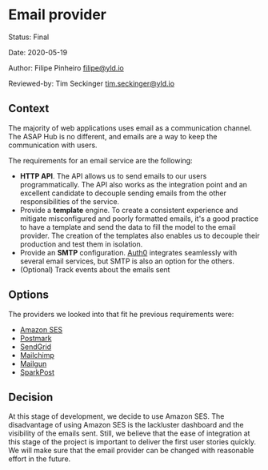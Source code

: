 # Email provider

Status: Final

Date: 2020-05-19

Author: Filipe Pinheiro <filipe@yld.io>

Reviewed-by: Tim Seckinger <tim.seckinger@yld.io>

## Context

The majority of web applications uses email as a communication channel. The ASAP Hub is no different, and emails are a way to keep the communication with users.

The requirements for an email service are the following:

- **HTTP API**. The API allows us to send emails to our users programmatically. The API also works as the integration point and an excellent candidate to decouple sending emails from the other responsibilities of the service.
- Provide a **template** engine. To create a consistent experience and mitigate misconfigured and poorly formatted emails, it's a good practice to have a template and send the data to fill the model to the email provider. The creation of the templates also enables us to decouple their production and test them in isolation.
- Provide an **SMTP** configuration. [Auth0](../spike/0016-auth0.md) integrates seamlessly with several email services, but SMTP is also an option for the others.
- (Optional) Track events about the emails sent

## Options

The providers we looked into that fit he previous requirements were:

- [Amazon SES](https://aws.amazon.com/ses/)
- [Postmark](https://postmarkapp.com/)
- [SendGrid](https://sendgrid.com/)
- [Mailchimp](https://mailchimp.com/)
- [Mailgun](https://www.mailgun.com/)
- [SparkPost](https://www.sparkpost.com/)

## Decision

At this stage of development, we decide to use Amazon SES. The disadvantage of using Amazon SES is the lackluster dashboard and the visibility of the emails sent. Still, we believe that the ease of integration at this stage of the project is important to deliver the first user stories quickly. We will make sure that the email provider can be changed with reasonable effort in the future.
